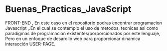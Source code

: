 # Buenas_Practicas_JavaScript
FRONT-END , En este caso en el repositorio podras encontrar programacion Javascript ,.En el cual se contemplo el uso de metodos, tecnicas asi como paradigmas de programacion existentes/porporcionados por este lenguaje, Pero en un enfoque de desarollo web para proporcionar dinamica interacción USER-PAGE.
